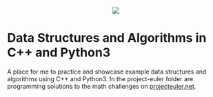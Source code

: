 <p align="center"><img src="https://external-content.duckduckgo.com/iu/?u=https%3A%2F%2Fqph.fs.quoracdn.net%2Fmain-qimg-c4bd5888bea21df127351a418a55bf51&f=1&nofb=1"></p>

Data Structures and Algorithms in C++ and Python3
=================================================
A place for me to practice and showcase example data structures and algorithms using C++ and Python3.
In the project-euler folder are programming solutions to the math challenges on <a href="https://projecteuler.net/">projecteuler.net</a>.
